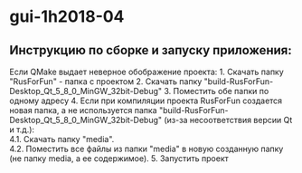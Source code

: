 # gui-1h2018-04
<h2/>Инструкцию по сборке и запуску приложения:</h2>
Если QMake выдает неверное обображение проекта:
1. Скачать папку "RusForFun" - папка с проектом
2. Скачать папку "build-RusForFun-Desktop_Qt_5_8_0_MinGW_32bit-Debug"
3. Поместить обе папки по одному адресу
4. Если при компиляции проекта RusForFun создается новая папка, а не используется папка "build-RusForFun-Desktop_Qt_5_8_0_MinGW_32bit-Debug" (из-за несоответствия версии Qt и т.д.):
  <br/>4.1. Скачать папку "media".
  <br/>4.2. Поместить все файлы из папки "media" в новую созданную папку (не папку media, а ее содержимое). 
5. Запустить проект

